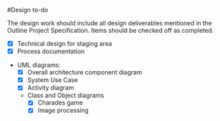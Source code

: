 #Design to-do 

The design work should include all design deliverables mentioned in the Outline Project Specification.
Items should be checked off as completed.

* [x] Technical design for staging area
* [x] Process documentation
* UML diagrams:
  * [x] Overall architecture component diagram
  * [x] System Use Case
  * [x] Activity diagram
  * Class and Object diagrams
    * [x] Charades game
	* [x] Image processing
